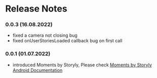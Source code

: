 # Release Notes
### 0.0.3 (16.08.2022)
* fixed a camera not closing bug
* fixed onUserStoriesLoaded callback bug on first call

### 0.0.1 (01.07.2022)
* introduced Moments by Storyly, Please check [Moments by Storyly Android Documentation](https://integration.storyly.io/moments-android/quick-start.html)
